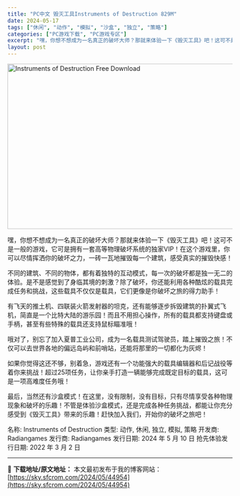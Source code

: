 ```yaml
---
title: "PC中文 毁灭工具Instruments of Destruction 829M"
date: 2024-05-17
tags: ["休闲", "动作", "模拟", "沙盒", "独立", "策略"]
categories: ["PC游戏下载", "PC游戏专区"]
excerpt: "嘿，你想不想成为一名真正的破坏大师？那就来体验一下《毁灭工具》吧！这可不是一般的游戏，它可是拥有一套高等物理破坏系统的独家VIP！在这个游戏里，你可以尽情挥洒你的破坏之力，一砖一瓦地摧毁每一个建筑，感受真实的摧毁快感！ 不同的建筑、不同的物体，都有着独特的互动模式，每一次的破坏都是独一无二的体验。是&hellip;"
layout: post
---
```


<img class="igg-image-content aligncenter" title="Instruments of Destruction Free Download" src="https://sky.sfcrom.com/wp-content/uploads/2024/05/b5e7a-Instruments-of-Destruction-Free-Download.jpg" alt="Instruments of Destruction Free Download" width="660" height="370" />

嘿，你想不想成为一名真正的破坏大师？那就来体验一下《毁灭工具》吧！这可不是一般的游戏，它可是拥有一套高等物理破坏系统的独家VIP！在这个游戏里，你可以尽情挥洒你的破坏之力，一砖一瓦地摧毁每一个建筑，感受真实的摧毁快感！

不同的建筑、不同的物体，都有着独特的互动模式，每一次的破坏都是独一无二的体验。是不是感觉到了身临其境的刺激？除了破坏，你还能利用各种酷炫的载具完成任务和挑战，这些载具不仅仅是载具，它们更像是你破坏之旅的得力助手！

有飞天的推土机、四联装火箭发射器的坦克，还有能够逐步拆毁建筑的扑翼式飞机，简直是一个比特大陆的游乐园！而且不用担心操作，所有的载具都支持键盘或手柄，甚至有些特殊的载具还支持鼠标瞄准哦！

哦对了，别忘了加入夏普工业公司，成为一名载具测试驾驶员，踏上摧毁之旅！不仅可以去世界各地的偏远岛屿和前哨站，还能将那里的一切都化为灰烬！

如果你觉得这还不够，别着急，游戏还有一个功能强大的载具编辑器和后记战役等着你来挑战！超过25项任务，让你亲手打造一辆能够完成既定目标的载具，这可是一项高难度任务哦！

最后，当然还有沙盒模式！在这里，没有限制，没有目标，只有尽情享受各种物理现象和破坏的乐趣！不管是体验沙盒模式，还是完成各种任务挑战，都能让你充分感受到《毁灭工具》带来的乐趣！赶快加入我们，开始你的破坏之旅吧！

名称: Instruments of Destruction
类型: 动作, 休闲, 独立, 模拟, 策略
开发商: Radiangames
发行商: Radiangames
发行日期: 2024 年 5 月 10 日
抢先体验发行日期: 2022 年 3 月 2 日

---
📖 **下载地址/原文地址：** 本文最初发布于我的博客网站：[https://sky.sfcrom.com/2024/05/44954](https://sky.sfcrom.com/2024/05/44954)
